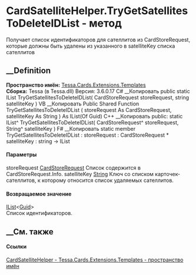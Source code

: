 # CardSatelliteHelper.TryGetSatellitesToDeleteIDList - метод
Получает список идентификаторов для сателлитов из CardStoreRequest, которые
должны быть удалены из указанного в satelliteKey списка сателлитов
## __Definition
 **Пространство имён:**
[Tessa.Cards.Extensions.Templates](N_Tessa_Cards_Extensions_Templates.htm)  
 **Сборка:** Tessa (в Tessa.dll) Версия: 3.6.0.17
C# __Копировать
     public static IList<Guid> TryGetSatellitesToDeleteIDList(
    	CardStoreRequest storeRequest,
    	string satelliteKey
    )
VB __Копировать
     Public Shared Function TryGetSatellitesToDeleteIDList ( 
    	storeRequest As CardStoreRequest,
    	satelliteKey As String
    ) As IList(Of Guid)
C++ __Копировать
     public:
    static IList<Guid>^ TryGetSatellitesToDeleteIDList(
    	CardStoreRequest^ storeRequest, 
    	String^ satelliteKey
    )
F# __Копировать
     static member TryGetSatellitesToDeleteIDList : 
            storeRequest : CardStoreRequest * 
            satelliteKey : string -> IList<Guid> 
#### Параметры
storeRequest [CardStoreRequest](T_Tessa_Cards_CardStoreRequest.htm)
    Список содержится в CardStoreRequest.Info.
satelliteKey [String](https://learn.microsoft.com/dotnet/api/system.string)
    Ключ со списком карточек-сателлитов, к которому относится список удаляемых сателлитов.
#### Возвращаемое значение
[IList](https://learn.microsoft.com/dotnet/api/system.collections.generic.ilist-1)<[Guid](https://learn.microsoft.com/dotnet/api/system.guid)>  
Список идентификаторов.
##  __См. также
#### Ссылки
[CardSatelliteHelper -
](T_Tessa_Cards_Extensions_Templates_CardSatelliteHelper.htm)
[Tessa.Cards.Extensions.Templates - пространство
имён](N_Tessa_Cards_Extensions_Templates.htm)

